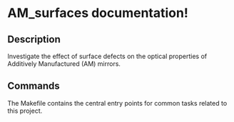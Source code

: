 # AM_surfaces documentation!

## Description

Investigate the effect of surface defects on the optical properties of Additively Manufactured (AM) mirrors.

## Commands

The Makefile contains the central entry points for common tasks related to this project.

